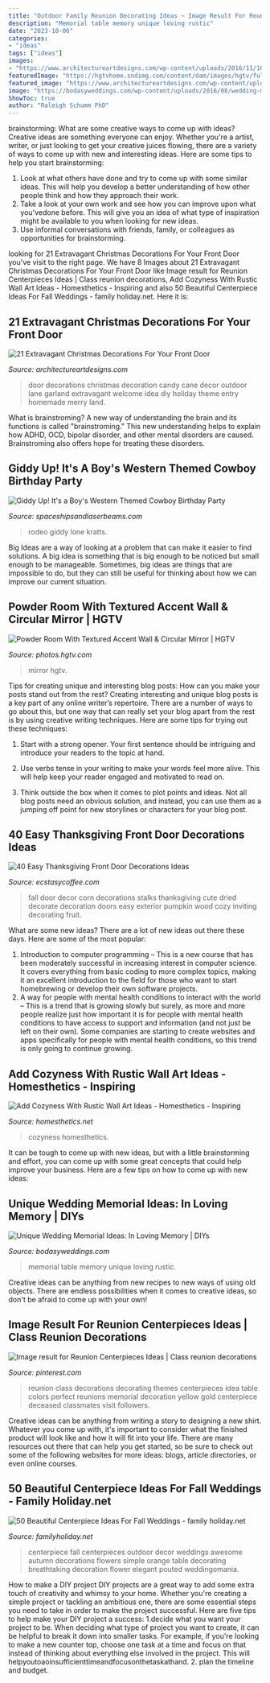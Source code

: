 ```yaml
---
title: "Outdoor Family Reunion Decorating Ideas ~ Image Result For Reunion Centerpieces Ideas"
description: "Memorial table memory unique loving rustic"
date: "2023-10-06"
categories:
- "ideas"
tags: ["ideas"]
images:
- "https://www.architectureartdesigns.com/wp-content/uploads/2016/11/10-41-630x840.jpg"
featuredImage: "https://hgtvhome.sndimg.com/content/dam/images/hgtv/fullset/2015/8/13/0/Judith-Balis_Modern-Man_8.jpg.rend.hgtvcom.966.1449.suffix/1439478783735.jpeg"
featured_image: "https://www.architectureartdesigns.com/wp-content/uploads/2016/11/10-41-630x840.jpg"
image: "https://bodasyweddings.com/wp-content/uploads/2016/08/wedding-memorial-tables-1.jpg"
ShowToc: true
author: "Raleigh Schumm PhD"
---
```



brainstorming: What are some creative ways to come up with ideas?
Creative ideas are something everyone can enjoy. Whether you're a artist, writer, or just looking to get your creative juices flowing, there are a variety of ways to come up with new and interesting ideas. Here are some tips to help you start brainstorming: 
1. Look at what others have done and try to come up with some similar ideas. This will help you develop a better understanding of how other people think and how they approach their work. 
2. Take a look at your own work and see how you can improve upon what you'vedone before. This will give you an idea of what type of inspiration might be available to you when looking for new ideas. 
3. Use informal conversations with friends, family, or colleagues as opportunities for brainstorming.

	

		
looking for 21 Extravagant Christmas Decorations For Your Front Door you've visit to the right page. We have 8 Images about 21 Extravagant Christmas Decorations For Your Front Door like Image result for Reunion Centerpieces Ideas | Class reunion decorations, Add Cozyness With Rustic Wall Art Ideas - Homesthetics - Inspiring and also 50 Beautiful Centerpiece Ideas For Fall Weddings - family holiday.net. Here it is:
		
    
## 21 Extravagant Christmas Decorations For Your Front Door

<img loading=lazy src="https://www.architectureartdesigns.com/wp-content/uploads/2016/11/10-41-630x840.jpg" onerror="this.onerror=null;this.src='https://tse4.mm.bing.net/th?id=OIP.lVf5Stvhz_8XdW0LylHXGAHaJ4&amp;pid=15.1';" alt="21 Extravagant Christmas Decorations For Your Front Door">

_Source: architectureartdesigns.com_

>door decorations christmas decoration candy cane decor outdoor lane garland extravagant welcome idea diy holiday theme entry homemade merry land. 

	

What is brainstroming?
A new way of understanding the brain and its functions is called "brainstroming." This new understanding helps to explain how ADHD, OCD, bipolar disorder, and other mental disorders are caused. Brainstroming also offers hope for treating these disorders.

    
## Giddy Up! It&#039;s A Boy&#039;s Western Themed Cowboy Birthday Party

<img loading=lazy src="https://spaceshipsandlaserbeams.com/wp-content/uploads/2015/09/cowboy-birthday-party-ideas-for-boys.jpg" onerror="this.onerror=null;this.src='https://tse2.mm.bing.net/th?id=OIP.BnvaMRx1U9O6ZyJczH1RyAHaLH&amp;pid=15.1';" alt="Giddy Up! It&#039;s a Boy&#039;s Western Themed Cowboy Birthday Party">

_Source: spaceshipsandlaserbeams.com_

>rodeo giddy lone kratts. 

	

Big Ideas are a way of looking at a problem that can make it easier to find solutions. A big idea is something that is big enough to be noticed but small enough to be manageable. Sometimes, big ideas are things that are impossible to do, but they can still be useful for thinking about how we can improve our current situation.

    
## Powder Room With Textured Accent Wall &amp; Circular Mirror | HGTV

<img loading=lazy src="https://hgtvhome.sndimg.com/content/dam/images/hgtv/fullset/2015/8/13/0/Judith-Balis_Modern-Man_8.jpg.rend.hgtvcom.966.1449.suffix/1439478783735.jpeg" onerror="this.onerror=null;this.src='https://tse1.mm.bing.net/th?id=OIP.SoqGX5FiA2JTuB-mn-B1DwHaLG&amp;pid=15.1';" alt="Powder Room With Textured Accent Wall &amp; Circular Mirror | HGTV">

_Source: photos.hgtv.com_

>mirror hgtv. 

	

Tips for creating unique and interesting blog posts: How can you make your posts stand out from the rest?
Creating interesting and unique blog posts is a key part of any online writer’s repertoire. There are a number of ways to go about this, but one way that can really set your blog apart from the rest is by using creative writing techniques. Here are some tips for trying out these techniques:
1. Start with a strong opener. Your first sentence should be intriguing and introduce your readers to the topic at hand.

2. Use verbs tense in your writing to make your words feel more alive. This will help keep your reader engaged and motivated to read on.

3. Think outside the box when it comes to plot points and ideas. Not all blog posts need an obvious solution, and instead, you can use them as a jumping off point for new storylines or characters for your blog post.


    
## 40 Easy Thanksgiving Front Door Decorations Ideas

<img loading=lazy src="https://i0.wp.com/www.ecstasycoffee.com/wp-content/uploads/2016/10/Thanksgiving-Front-Door-Decorations-12.jpg" onerror="this.onerror=null;this.src='https://tse4.mm.bing.net/th?id=OIP.72vVi7ng0zS8vFUNrAyy3gHaKX&amp;pid=15.1';" alt="40 Easy Thanksgiving Front Door Decorations Ideas">

_Source: ecstasycoffee.com_

>fall door decor corn decorations stalks thanksgiving cute dried decorate decoration doors easy exterior pumpkin wood cozy inviting decorating fruit. 

	

What are some new ideas?
There are a lot of new ideas out there these days. Here are some of the most popular: 
1) Introduction to computer programming – This is a new course that has been moderately successful in increasing interest in computer science. It covers everything from basic coding to more complex topics, making it an excellent introduction to the field for those who want to start homebrewing or develop their own software projects. 
2) A way for people with mental health conditions to interact with the world – This is a trend that is growing slowly but surely, as more and more people realize just how important it is for people with mental health conditions to have access to support and information (and not just be left on their own). Some companies are starting to create websites and apps specifically for people with mental health conditions, so this trend is only going to continue growing.

    
## Add Cozyness With Rustic Wall Art Ideas - Homesthetics - Inspiring

<img loading=lazy src="https://cdn.homesthetics.net/wp-content/uploads/2016/11/rustic-wall-decor3.jpg" onerror="this.onerror=null;this.src='https://tse3.mm.bing.net/th?id=OIP.kwLVSxO5tf7plvKq_gsMygHaMR&amp;pid=15.1';" alt="Add Cozyness With Rustic Wall Art Ideas - Homesthetics - Inspiring">

_Source: homesthetics.net_

>cozyness homesthetics. 

	

It can be tough to come up with new ideas, but with a little brainstorming and effort, you can come up with some great concepts that could help improve your business. Here are a few tips on how to come up with new ideas: 

    
## Unique Wedding Memorial Ideas: In Loving Memory | DIYs

<img loading=lazy src="https://bodasyweddings.com/wp-content/uploads/2016/08/wedding-memorial-tables-1.jpg" onerror="this.onerror=null;this.src='https://tse3.mm.bing.net/th?id=OIP.DmdQNsvxhBWdplyw1Lc4lwHaLG&amp;pid=15.1';" alt="Unique Wedding Memorial Ideas: In Loving Memory | DIYs">

_Source: bodasyweddings.com_

>memorial table memory unique loving rustic. 

	

Creative ideas can be anything from new recipes to new ways of using old objects. There are endless possibilities when it comes to creative ideas, so don't be afraid to come up with your own!

    
## Image Result For Reunion Centerpieces Ideas | Class Reunion Decorations

<img loading=lazy src="https://i.pinimg.com/736x/b8/e3/b0/b8e3b08f9acd7693d6b540699eb5a473.jpg" onerror="this.onerror=null;this.src='https://tse1.mm.bing.net/th?id=OIP.3gP1qD-KQtM_hn3l1ZLIQAHaFj&amp;pid=15.1';" alt="Image result for Reunion Centerpieces Ideas | Class reunion decorations">

_Source: pinterest.com_

>reunion class decorations decorating themes centerpieces idea table colors perfect reunions memorial decoration yellow gold centerpiece deceased classmates visit followers. 

	

Creative ideas can be anything from writing a story to designing a new shirt. Whatever you come up with, it's important to consider what the finished product will look like and how it will fit into your life. There are many resources out there that can help you get started, so be sure to check out some of the following websites for more ideas: blogs, article directories, or even online courses.

    
## 50 Beautiful Centerpiece Ideas For Fall Weddings - Family Holiday.net

<img loading=lazy src="http://www.familyholiday.net/wp-content/uploads/2013/09/50-Beautiful-Centerpiece-Ideas-For-Fall-Weddings_35.jpg" onerror="this.onerror=null;this.src='https://tse1.mm.bing.net/th?id=OIP.xpc83utmNLR5vqZEU5VJuAHaLH&amp;pid=15.1';" alt="50 Beautiful Centerpiece Ideas For Fall Weddings - family holiday.net">

_Source: familyholiday.net_

>centerpiece fall centerpieces outdoor decor weddings awesome autumn decorations flowers simple orange table decorating breathtaking decoration flower elegant pouted weddingomania. 

	

How to make a DIY project
DIY projects are a great way to add some extra touch of creativity and whimsy to your home. Whether you're creating a simple project or tackling an ambitious one, there are some essential steps you need to take in order to make the project successful. Here are five tips to help make your DIY project a success: 
1.decide what you want your project to be. When deciding what type of project you want to create, it can be helpful to break it down into smaller tasks. For example, if you're looking to make a new counter top, choose one task at a time and focus on that instead of thinking about everything else involved in the project. This will helpyoutoaoinsufficienttimeandfocusonthetaskathand. 
2. plan the timeline and budget.


